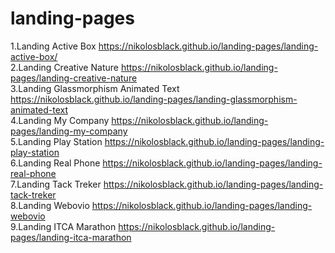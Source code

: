# landing-pages
1.Landing Active Box https://nikolosblack.github.io/landing-pages/landing-active-box/ <br>
2.Landing Creative Nature https://nikolosblack.github.io/landing-pages/landing-creative-nature <br>
3.Landing Glassmorphism Animated Text https://nikolosblack.github.io/landing-pages/landing-glassmorphism-animated-text <br>
4.Landing My Company https://nikolosblack.github.io/landing-pages/landing-my-company <br>
5.Landing Play Station https://nikolosblack.github.io/landing-pages/landing-play-station <br>
6.Landing Real Phone https://nikolosblack.github.io/landing-pages/landing-real-phone <br>
7.Landing Tack Treker https://nikolosblack.github.io/landing-pages/landing-tack-treker <br>
8.Landing Webovio https://nikolosblack.github.io/landing-pages/landing-webovio <br>
9.Landing ITCA Marathon https://nikolosblack.github.io/landing-pages/landing-itca-marathon


